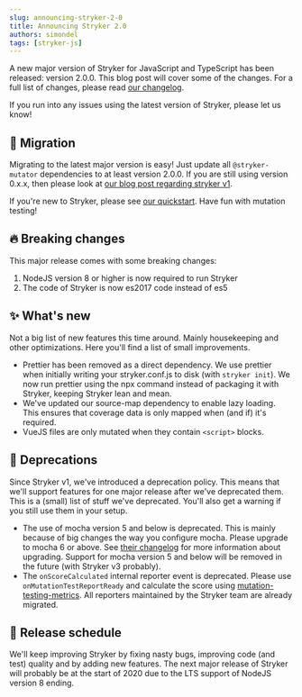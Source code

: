 ```yaml
---
slug: announcing-stryker-2-0
title: Announcing Stryker 2.0
authors: simondel
tags: [stryker-js]
---
```


A new major version of Stryker for JavaScript and TypeScript has been released: version 2.0.0.
This blog post will cover some of the changes. For a full list of changes, please read [our changelog](https://github.com/stryker-mutator/stryker-js/blob/master/CHANGELOG.md#200-2019-05-17).

<!--truncate-->

If you run into any issues using the latest version of Stryker, please let us know!

## 🚀 Migration

Migrating to the latest major version is easy! Just update all `@stryker-mutator` dependencies to at least version 2.0.0. If you are still using version 0.x.x, then please look at [our blog post regarding stryker v1](https://stryker-mutator.io/blog/2019-02-13/announcing-stryker-1-0).

If you're new to Stryker, please see [our quickstart](/stryker/quickstart). Have fun with mutation testing!

## 🔥 Breaking changes

This major release comes with some breaking changes:

1. NodeJS version 8 or higher is now required to run Stryker
2. The code of Stryker is now es2017 code instead of es5

## ✨ What's new

Not a big list of new features this time around. Mainly housekeeping and other optimizations. Here you'll find a list of small improvements.

- Prettier has been removed as a direct dependency. We use prettier when initially writing your stryker.conf.js to disk (with `stryker init`).
  We now run prettier using the npx command instead of packaging it with Stryker, keeping Stryker lean and mean.
- We've updated our source-map dependency to enable lazy loading. This ensures that coverage data is only mapped when (and if) it's required.
- VueJS files are only mutated when they contain `<script>` blocks.

## 👴 Deprecations

Since Stryker v1, we've introduced a deprecation policy. This means that we'll support features for one major release after we've deprecated them.
This is a (small) list of stuff we've deprecated. You'll also get a warning if you still use them in your setup.

- The use of mocha version 5 and below is deprecated. This is mainly because of big changes the way you configure mocha.
  Please upgrade to mocha 6 or above. See [their changelog](https://github.com/mochajs/mocha/blob/master/CHANGELOG.md#600--2019-02-18) for more information about upgrading.
  Support for mocha version 5 and below will be removed in the future (with Stryker v3 probably).
- The `onScoreCalculated` internal reporter event is deprecated. Please use `onMutationTestReportReady` and calculate the score using [mutation-testing-metrics](https://github.com/stryker-mutator/mutation-testing-elements/tree/master/packages/mutation-testing-metrics#readme).
  All reporters maintained by the Stryker team are already migrated.

## 📅 Release schedule

We'll keep improving Stryker by fixing nasty bugs, improving code (and test) quality and by adding new features.
The next major release of Stryker will probably be at the start of 2020 due to the LTS support of NodeJS version 8 ending.
